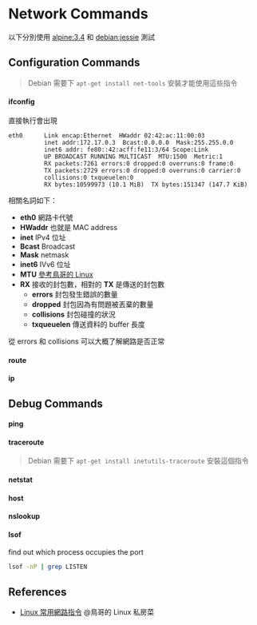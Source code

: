Network Commands
================

以下分別使用 [alpine:3.4](https://hub.docker.com/_/alpine/) 和 [debian:jessie](https://hub.docker.com/_/debian/) 測試

Configuration Commands
----------------------

> Debian 需要下 `apt-get install net-tools` 安裝才能使用這些指令

#### ifconfig

直接執行會出現

    eth0      Link encap:Ethernet  HWaddr 02:42:ac:11:00:03
              inet addr:172.17.0.3  Bcast:0.0.0.0  Mask:255.255.0.0
              inet6 addr: fe80::42:acff:fe11:3/64 Scope:Link
              UP BROADCAST RUNNING MULTICAST  MTU:1500  Metric:1
              RX packets:7261 errors:0 dropped:0 overruns:0 frame:0
              TX packets:2729 errors:0 dropped:0 overruns:0 carrier:0
              collisions:0 txqueuelen:0
              RX bytes:10599973 (10.1 MiB)  TX bytes:151347 (147.7 KiB)

相關名詞如下：

* **eth0** 網路卡代號
* **HWaddr** 也就是 MAC address
* **inet** IPv4 位址
* **Bcast** Broadcast
* **Mask** netmask
* **inet6** IVv6 位址
* **MTU** [參考鳥哥的 Linux](http://linux.vbird.org/linux_server/0110network_basic.php#tcpip_link_mtu)
* **RX** 接收的封包數，相對的 **TX** 是傳送的封包數
  + **errors** 封包發生錯誤的數量
  + **dropped** 封包因為有問題被丟棄的數量
  + **collisions** 封包碰撞的狀況
  + **txqueuelen** 傳送資料的 buffer 長度

從 errors 和 collisions 可以大概了解網路是否正常

#### route
#### ip

Debug Commands
--------------

#### ping
#### traceroute

> Debian 需要下 `apt-get install inetutils-traceroute` 安裝這個指令

#### netstat
#### host
#### nslookup
#### lsof 

find out which process occupies the port
``` bash
lsof -nP | grep LISTEN
```

References
----------

* [Linux 常用網路指令](http://linux.vbird.org/linux_server/0140networkcommand.php) @鳥哥的 Linux 私房菜
